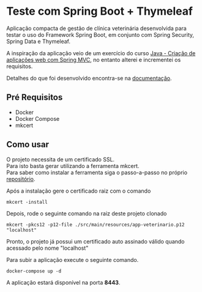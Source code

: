 # Teste com Spring Boot + Thymeleaf 

Aplicação compacta de gestão de clínica veterinária desenvolvida para testar o uso do Framework Spring Boot,
em conjunto com Spring Security, Spring Data e Thymeleaf.

A inspiração da aplicação veio de um exercício do curso
[Java - Criação de aplicações web com Spring MVC](https://www.treinaweb.com.br/curso/java-avancado-spring-mvc-completo),
no entanto alterei e incrementei os requisitos.

Detalhes do que foi desenvolvido encontra-se na [documentação](docs).

## Pré Requisitos

- Docker
- Docker Compose
- mkcert

## Como usar

O projeto necessita de um certificado SSL.  
Para isto basta gerar utilizando a ferramenta mkcert.  
Para saber como instalar a ferramenta siga o passo-a-passo no próprio
[repositório](https://github.com/FiloSottile/mkcert).

Após a instalação gere o certificado raiz com o comando

```shell
mkcert -install
```

Depois, rode o seguinte comando na raiz deste projeto clonado

```shell
mkcert -pkcs12 -p12-file ./src/main/resources/app-veterinario.p12 "localhost"
```

Pronto, o projeto já possui um certificado auto assinado válido quando acessado pelo nome "localhost"

Para subir a aplicação execute o seguinte comando.

```shell
docker-compose up -d
```

A aplicação estará disponível na porta **8443**.
